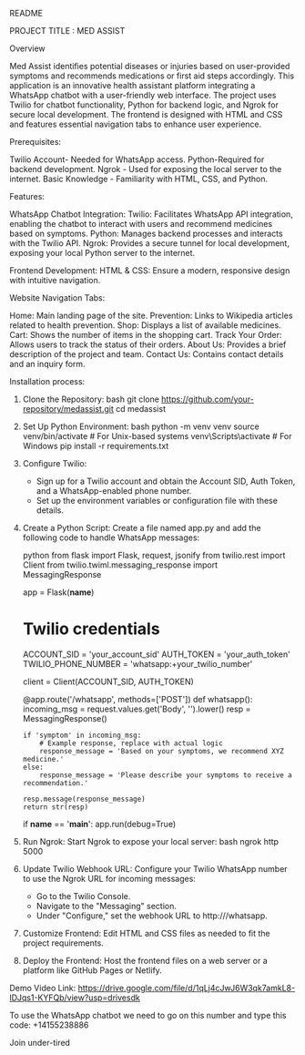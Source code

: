 README

PROJECT TITLE : MED ASSIST


Overview

Med Assist identifies potential diseases or injuries based on user-provided symptoms and recommends medications or first aid steps accordingly.
This application is an innovative health assistant platform integrating a WhatsApp chatbot with a user-friendly web interface. The project uses Twilio for chatbot functionality, Python for backend logic, and Ngrok for secure local development. The frontend is designed with HTML and CSS and features essential navigation tabs to enhance user experience.


Prerequisites:

Twilio Account- Needed for WhatsApp access.
Python-Required for backend development.
Ngrok - Used for exposing the local server to the internet.
Basic Knowledge - Familiarity with HTML, CSS, and Python.



Features:

WhatsApp Chatbot Integration: 
Twilio: Facilitates WhatsApp API integration, enabling the chatbot to interact with users and recommend medicines based on symptoms.
Python: Manages backend processes and interacts with the Twilio API.
Ngrok: Provides a secure tunnel for local development, exposing your local Python server to the internet.


Frontend Development:
HTML & CSS: Ensure a modern, responsive design with intuitive navigation.


Website Navigation Tabs:

 Home: Main landing page of the site.
 Prevention: Links to Wikipedia articles related to health prevention.
 Shop: Displays a list of available medicines.
 Cart: Shows the number of items in the shopping cart.
 Track Your Order: Allows users to track the status of their orders.
 About Us: Provides a brief description of the project and team.
 Contact Us: Contains contact details and an inquiry form.




Installation process:

1. Clone the Repository:
   bash
   git clone https://github.com/your-repository/medassist.git
   cd medassist
   

2. Set Up Python Environment:
   bash
   python -m venv venv
   source venv/bin/activate  # For Unix-based systems
   venv\Scripts\activate     # For Windows
   pip install -r requirements.txt
   

3. Configure Twilio:
   - Sign up for a Twilio account and obtain the Account SID, Auth Token, and a WhatsApp-enabled phone number.
   - Set up the environment variables or configuration file with these details.

4. Create a Python Script:
   Create a file named app.py and add the following code to handle WhatsApp messages:

   python
   from flask import Flask, request, jsonify
   from twilio.rest import Client
   from twilio.twiml.messaging_response import MessagingResponse

   app = Flask(__name__)

   # Twilio credentials
   ACCOUNT_SID = 'your_account_sid'
   AUTH_TOKEN = 'your_auth_token'
   TWILIO_PHONE_NUMBER = 'whatsapp:+your_twilio_number'

   client = Client(ACCOUNT_SID, AUTH_TOKEN)

   @app.route('/whatsapp', methods=['POST'])
   def whatsapp():
       incoming_msg = request.values.get('Body', '').lower()
       resp = MessagingResponse()

       if 'symptom' in incoming_msg:
           # Example response, replace with actual logic
           response_message = 'Based on your symptoms, we recommend XYZ medicine.'
       else:
           response_message = 'Please describe your symptoms to receive a recommendation.'

       resp.message(response_message)
       return str(resp)

   if __name__ == '__main__':
       app.run(debug=True)
   

5. Run Ngrok:
   Start Ngrok to expose your local server:
   bash
   ngrok http 5000
   

6. Update Twilio Webhook URL:
   Configure your Twilio WhatsApp number to use the Ngrok URL for incoming messages:
   - Go to the Twilio Console.
   - Navigate to the "Messaging" section.
   - Under "Configure," set the webhook URL to http://<ngrok-url>/whatsapp.

7. Customize Frontend:
   Edit HTML and CSS files as needed to fit the project requirements.

8. Deploy the Frontend:
   Host the frontend files on a web server or a platform like GitHub Pages or Netlify.

Demo Video Link: https://drive.google.com/file/d/1qLj4cJwJ6W3qk7amkL8-lDJqs1-KYFQb/view?usp=drivesdk

To use the WhatsApp chatbot we need to go on this number and type this code:
+14155238886

Join under-tired



